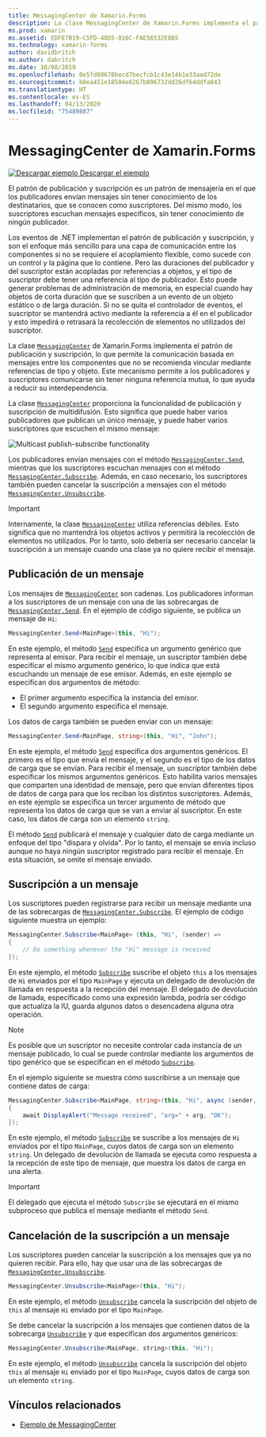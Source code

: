 ```yaml
---
title: MessagingCenter de Xamarin.Forms
description: La clase MessagingCenter de Xamarin.Forms implementa el patrón de publicación y suscripción, lo que permite la comunicación basada en mensajes entre los componentes que no se recomienda vincular mediante referencias de tipo y objeto.
ms.prod: xamarin
ms.assetid: EDFE7B19-C5FD-40D5-816C-FAE56532E885
ms.technology: xamarin-forms
author: davidbritch
ms.author: dabritch
ms.date: 10/08/2019
ms.openlocfilehash: 0e5fd88678becd7becfcb1c43e14b1e33aad72de
ms.sourcegitcommit: b0ea451e18504e6267b896732dd26df64ddfa843
ms.translationtype: HT
ms.contentlocale: es-ES
ms.lasthandoff: 04/13/2020
ms.locfileid: "75489887"
---
```

# <a name="xamarinforms-messagingcenter"></a>MessagingCenter de Xamarin.Forms

[![Descargar ejemplo](~/media/shared/download.png) Descargar el ejemplo](https://docs.microsoft.com/samples/xamarin/xamarin-forms-samples/usingmessagingcenter)

El patrón de publicación y suscripción es un patrón de mensajería en el que los publicadores envían mensajes sin tener conocimiento de los destinatarios, que se conocen como suscriptores. Del mismo modo, los suscriptores escuchan mensajes específicos, sin tener conocimiento de ningún publicador.

Los eventos de .NET implementan el patrón de publicación y suscripción, y son el enfoque más sencillo para una capa de comunicación entre los componentes si no se requiere el acoplamiento flexible, como sucede con un control y la página que lo contiene. Pero las duraciones del publicador y del suscriptor están acopladas por referencias a objetos, y el tipo de suscriptor debe tener una referencia al tipo de publicador. Esto puede generar problemas de administración de memoria, en especial cuando hay objetos de corta duración que se suscriben a un evento de un objeto estático o de larga duración. Si no se quita el controlador de eventos, el suscriptor se mantendrá activo mediante la referencia a él en el publicador y esto impedirá o retrasará la recolección de elementos no utilizados del suscriptor.

La clase [`MessagingCenter`](xref:Xamarin.Forms.MessagingCenter) de Xamarin.Forms implementa el patrón de publicación y suscripción, lo que permite la comunicación basada en mensajes entre los componentes que no se recomienda vincular mediante referencias de tipo y objeto. Este mecanismo permite a los publicadores y suscriptores comunicarse sin tener ninguna referencia mutua, lo que ayuda a reducir su interdependencia.

La clase [`MessagingCenter`](xref:Xamarin.Forms.MessagingCenter) proporciona la funcionalidad de publicación y suscripción de multidifusión. Esto significa que puede haber varios publicadores que publican un único mensaje, y puede haber varios suscriptores que escuchen el mismo mensaje:

![](messaging-center-images/messaging-center.png "Multicast publish-subscribe functionality")

Los publicadores envían mensajes con el método [`MessagingCenter.Send`](xref:Xamarin.Forms.MessagingCenter.Send*), mientras que los suscriptores escuchan mensajes con el método [`MessagingCenter.Subscribe`](xref:Xamarin.Forms.MessagingCenter.Subscribe*). Además, en caso necesario, los suscriptores también pueden cancelar la suscripción a mensajes con el método [`MessagingCenter.Unsubscribe`](xref:Xamarin.Forms.MessagingCenter.Unsubscribe*).

> [!IMPORTANT]
> Internamente, la clase [`MessagingCenter`](xref:Xamarin.Forms.MessagingCenter) utiliza referencias débiles. Esto significa que no mantendrá los objetos activos y permitirá la recolección de elementos no utilizados. Por lo tanto, solo debería ser necesario cancelar la suscripción a un mensaje cuando una clase ya no quiere recibir el mensaje.

## <a name="publish-a-message"></a>Publicación de un mensaje

Los mensajes de [`MessagingCenter`](xref:Xamarin.Forms.MessagingCenter) son cadenas. Los publicadores informan a los suscriptores de un mensaje con una de las sobrecargas de [`MessagingCenter.Send`](xref:Xamarin.Forms.MessagingCenter.Send*). En el ejemplo de código siguiente, se publica un mensaje de `Hi`:

```csharp
MessagingCenter.Send<MainPage>(this, "Hi");
```

En este ejemplo, el método [`Send`](xref:Xamarin.Forms.MessagingCenter.Send*) especifica un argumento genérico que representa al emisor. Para recibir el mensaje, un suscriptor también debe especificar el mismo argumento genérico, lo que indica que está escuchando un mensaje de ese emisor. Además, en este ejemplo se especifican dos argumentos de método:

- El primer argumento especifica la instancia del emisor.
- El segundo argumento especifica el mensaje.

Los datos de carga también se pueden enviar con un mensaje:

```csharp
MessagingCenter.Send<MainPage, string>(this, "Hi", "John");
```

En este ejemplo, el método [`Send`](xref:Xamarin.Forms.MessagingCenter.Send*) especifica dos argumentos genéricos. El primero es el tipo que envía el mensaje, y el segundo es el tipo de los datos de carga que se envían. Para recibir el mensaje, un suscriptor también debe especificar los mismos argumentos genéricos. Esto habilita varios mensajes que comparten una identidad de mensaje, pero que envían diferentes tipos de datos de carga para que los reciban los distintos suscriptores. Además, en este ejemplo se especifica un tercer argumento de método que representa los datos de carga que se van a enviar al suscriptor. En este caso, los datos de carga son un elemento `string`.

El método [`Send`](xref:Xamarin.Forms.MessagingCenter.Send*) publicará el mensaje y cualquier dato de carga mediante un enfoque del tipo "dispara y olvida". Por lo tanto, el mensaje se envía incluso aunque no haya ningún suscriptor registrado para recibir el mensaje. En esta situación, se omite el mensaje enviado.

## <a name="subscribe-to-a-message"></a>Suscripción a un mensaje

Los suscriptores pueden registrarse para recibir un mensaje mediante una de las sobrecargas de [`MessagingCenter.Subscribe`](xref:Xamarin.Forms.MessagingCenter.Subscribe*). El ejemplo de código siguiente muestra un ejemplo:

```csharp
MessagingCenter.Subscribe<MainPage> (this, "Hi", (sender) =>
{
    // Do something whenever the "Hi" message is received
});
```

En este ejemplo, el método [`Subscribe`](xref:Xamarin.Forms.MessagingCenter.Subscribe*) suscribe el objeto `this` a los mensajes de `Hi` enviados por el tipo `MainPage` y ejecuta un delegado de devolución de llamada en respuesta a la recepción del mensaje. El delegado de devolución de llamada, especificado como una expresión lambda, podría ser código que actualiza la IU, guarda algunos datos o desencadena alguna otra operación.

> [!NOTE]
> Es posible que un suscriptor no necesite controlar cada instancia de un mensaje publicado, lo cual se puede controlar mediante los argumentos de tipo genérico que se especifican en el método [`Subscribe`](xref:Xamarin.Forms.MessagingCenter.Subscribe*).

En el ejemplo siguiente se muestra cómo suscribirse a un mensaje que contiene datos de carga:

```csharp
MessagingCenter.Subscribe<MainPage, string>(this, "Hi", async (sender, arg) =>
{
    await DisplayAlert("Message received", "arg=" + arg, "OK");
});
```

En este ejemplo, el método [`Subscribe`](xref:Xamarin.Forms.MessagingCenter.Subscribe*) se suscribe a los mensajes de `Hi` enviados por el tipo `MainPage`, cuyos datos de carga son un elemento `string`. Un delegado de devolución de llamada se ejecuta como respuesta a la recepción de este tipo de mensaje, que muestra los datos de carga en una alerta.

> [!IMPORTANT]
> El delegado que ejecuta el método `Subscribe` se ejecutará en el mismo subproceso que publica el mensaje mediante el método `Send`.

## <a name="unsubscribe-from-a-message"></a>Cancelación de la suscripción a un mensaje

Los suscriptores pueden cancelar la suscripción a los mensajes que ya no quieren recibir. Para ello, hay que usar una de las sobrecargas de [`MessagingCenter.Unsubscribe`](xref:Xamarin.Forms.MessagingCenter.Unsubscribe*).

```csharp
MessagingCenter.Unsubscribe<MainPage>(this, "Hi");
```

En este ejemplo, el método [`Unsubscribe`](xref:Xamarin.Forms.MessagingCenter.Unsubscribe*) cancela la suscripción del objeto de `this` al mensaje `Hi` enviado por el tipo `MainPage`.

Se debe cancelar la suscripción a los mensajes que contienen datos de la sobrecarga [`Unsubscribe`](xref:Xamarin.Forms.MessagingCenter.Unsubscribe*) y que especifican dos argumentos genéricos:

```csharp
MessagingCenter.Unsubscribe<MainPage, string>(this, "Hi");
```

En este ejemplo, el método [`Unsubscribe`](xref:Xamarin.Forms.MessagingCenter.Unsubscribe*) cancela la suscripción del objeto `this` al mensaje `Hi` enviado por el tipo `MainPage`, cuyos datos de carga son un elemento `string`.

## <a name="related-links"></a>Vínculos relacionados

- [Ejemplo de MessagingCenter](https://docs.microsoft.com/samples/xamarin/xamarin-forms-samples/usingmessagingcenter)
